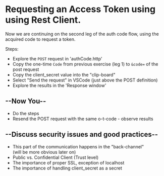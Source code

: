 # Requesting an Access Token using using Rest Client.

Now we are continuing on the second leg of the auth code flow, using the acquired code to request a token.

Steps:

* Explore the `POST` request in 'authCode.http'
* Copy the one-time `Code` from previous exercise (leg 1) to `&code=` of the post request
* Copy the client_secret value into the "clip-board"
* Select "Send the request" in VSCode (just above the POST definition)
* Explore the results in the 'Response window'
  
## --Now You--

* Do the steps
* Resend the POST request with the same o-t-code - observe results

## --Discuss security issues and good practices--

* This part of the communication happens in the "back-channel" <br/> (will be more obvious later on)
* Public vs. Confidential Client (Trust level)
* The importance of proper SSL, exception of localhost
* The importance of handling client_secret as a secret
